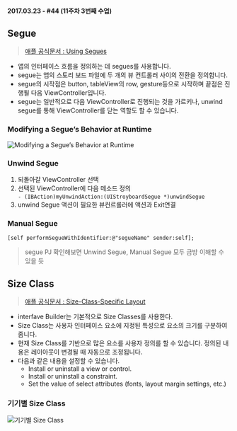 #### 2017.03.23 - #44 (11주차 3번째 수업)

## Segue  
> [애플 공식문서 : Using Segues](https://developer.apple.com/library/content/featuredarticles/ViewControllerPGforiPhoneOS/UsingSegues.html)    

- 앱의 인터페이스 흐름을 정의하는 데 segues를 사용합니다.
- segue는 앱의 스토리 보드 파일에 두 개의 뷰 컨트롤러 사이의 전환을 정의합니다.
- segue의 시작점은 button, tableView의 row, gesture등으로 시작하며 끝점은 진행될 다음 ViewController입니다.  
- segue는 일반적으로 다음 ViewController로 진행되는 것을 가르키나, unwind segue를 통해 ViewController를 닫는 역할도 할 수 있습니다.

### Modifying a Segue’s Behavior at Runtime    

  ![Modifying a Segue’s Behavior at Runtime](https://developer.apple.com/library/content/featuredarticles/ViewControllerPGforiPhoneOS/Art/VCPG_displaying-view-controller-using-segue_9-4_2x.png)  



### Unwind Segue  
1. 되돌아갈 ViewController 선택
2. 선택된 ViewController에 다음 메소드 정의  
```- (IBAction)myUnwindAction:(UIStroyboardSegue *)unwindSegue ```
3. unwind Segue 액션이 필요한 뷰컨르롤러에 액션과 Exit연결

### Manual Segue  
```[self performSegueWithIdentifier:@"segueName" sender:self];```

> segue PJ 확인해보면 Unwind Segue, Manual Segue 모두 금방 이해할 수 있을 듯


## Size Class  
> [애플 공식문서 : Size-Class-Specific Layout](https://developer.apple.com/library/content/documentation/UserExperience/Conceptual/AutolayoutPG/Size-ClassSpecificLayout.html)  

- interfave Builder는 기본적으로 Size Classes를 사용한다.  
- Size Class는 사용자 인터페이스 요소에 지정된 특성으로 요소의 크기를 구분하여 줍니다.  
- 현재 Size Class를 기반으로 많은 요소를 사용자 정의를 할 수 있습니다. 정의된 내용은 레이아웃이 변경될 때 자동으로 조정됩니다.  
- 다음과 같은 내용을 설정할 수 있습니다.
	- Install or uninstall a view or control.
	- Install or uninstall a constraint.
	- Set the value of select attributes (fonts, layout margin settings, etc.)

### 기기별 Size Class
![기기별 Size Class](http://www.shako.net/blog/content/images/2015/01/size_classes-1.jpg)
